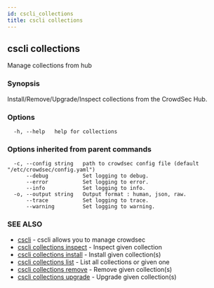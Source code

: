 ```yaml
---
id: cscli_collections
title: cscli collections
---
```

## cscli collections

Manage collections from hub

### Synopsis

Install/Remove/Upgrade/Inspect collections from the CrowdSec Hub.

### Options

```
  -h, --help   help for collections
```

### Options inherited from parent commands

```
  -c, --config string   path to crowdsec config file (default "/etc/crowdsec/config.yaml")
      --debug           Set logging to debug.
      --error           Set logging to error.
      --info            Set logging to info.
  -o, --output string   Output format : human, json, raw.
      --trace           Set logging to trace.
      --warning         Set logging to warning.
```

### SEE ALSO

* [cscli](/docs/v1.0/cscli/cscli)	 - cscli allows you to manage crowdsec
* [cscli collections inspect](/docs/v1.0/cscli/cscli_collections_inspect)	 - Inspect given collection
* [cscli collections install](/docs/v1.0/cscli/cscli_collections_install)	 - Install given collection(s)
* [cscli collections list](/docs/v1.0/cscli/cscli_collections_list)	 - List all collections or given one
* [cscli collections remove](/docs/v1.0/cscli/cscli_collections_remove)	 - Remove given collection(s)
* [cscli collections upgrade](/docs/v1.0/cscli/cscli_collections_upgrade)	 - Upgrade given collection(s)

